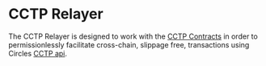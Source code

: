 # CCTP Relayer

The CCTP Relayer is designed to work with the [CCTP Contracts](https://github.com/synapsecns/synapse-contracts/tree/feat/cctp) in order to permissionlessly facilitate cross-chain, slippage free, transactions using Circles [CCTP api](https://developers.circle.com/stablecoin/docs/cctp-getting-started).
